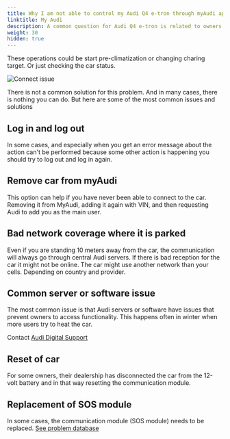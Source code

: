 ```yaml
---
title: Why I am not able to control my Audi Q4 e-tron through myAudi app?
linktitle: My Audi
description: A common question for Audi Q4 e-tron is related to owners having a problem with myAudi app and performing operations.  
weight: 30
hidden: true
---
```

<!-- markdownlint-disable MD033 -->
These operations could be start pre-climatization or changing charing target. Or just checking the car status.

![Connect issue](https://media.electrichasgoneaudi.net/multimedia/models/q4-e-tron/knowledgeexchange/faq/myaudiconnectissue/connectissue1.jpg "myAudi error message")

There is not a common solution for this problem. And in many cases, there is nothing you can do. But here are some of the most common issues and solutions

## Log in and log out

In some cases, and especially when you get an error message about the action can't be performed because some other action is happening you should try to log out and log in again.

## Remove car from myAudi

This option can help if you have never been able to connect to the car. Removing it from MyAudi, adding it again with VIN, and then requesting Audi to add you as the main user.

## Bad network coverage where it is parked

Even if you are standing 10 meters away from the car, the communication will always go through central Audi servers. If there is bad reception for the car it might not be online. The car might use another network than your cells. Depending on country and provider.

## Common server or software issue

The most common issue is that Audi servers or software have issues that prevent owners to access functionality. This happens often
in winter when more users try to heat the car.

Contact  [Audi Digital Support](https://my.audi.com/)

## Reset of car

For some owners, their dealership has disconnected the car from the 12-volt battery and in that way resetting the communication module.

## Replacement of SOS module

In some cases, the communication module (SOS module) needs to be replaced. [See problem database](https://github.com/electrichasgoneaudi/q4-e-tron/issues/14)